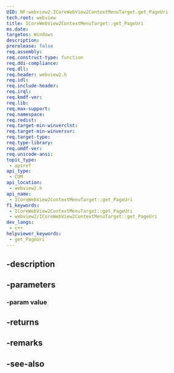 ```yaml
---
UID: NF:webview2.ICoreWebView2ContextMenuTarget.get_PageUri
tech.root: webview
title: ICoreWebView2ContextMenuTarget::get_PageUri
ms.date: 
targetos: Windows
description: 
prerelease: false
req.assembly: 
req.construct-type: function
req.ddi-compliance: 
req.dll: 
req.header: webview2.h
req.idl: 
req.include-header: 
req.irql: 
req.kmdf-ver: 
req.lib: 
req.max-support: 
req.namespace: 
req.redist: 
req.target-min-winverclnt: 
req.target-min-winversvr: 
req.target-type: 
req.type-library: 
req.umdf-ver: 
req.unicode-ansi: 
topic_type:
 - apiref
api_type:
 - COM
api_location:
 - webview2.h
api_name:
 - ICoreWebView2ContextMenuTarget::get_PageUri
f1_keywords:
 - ICoreWebView2ContextMenuTarget::get_PageUri
 - webview2/ICoreWebView2ContextMenuTarget::get_PageUri
dev_langs:
 - c++
helpviewer_keywords:
 - get_PageUri
---
```


## -description

## -parameters

### -param value

## -returns

## -remarks

## -see-also

